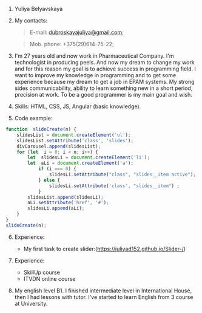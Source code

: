 1. Yuliya Belyavskaya

2. My contacts: 
    >E-mail: dubroskayajuliya@gmail.com;

    >Mob. phone: +375(29)614-75-22;

3. I'm 27 years old and now work in Pharmaceutical Company. I'm technologist in producing peels. And now my dream to change my work and for this reason  my goal is to achieve success in programming field. I want to improve my knowledge in programming and to get some experience because my dream to get a job in EPAM systems. My strong sides communicability, ability to learn something new in a short period, precision at work. To be a good programmer is my main goal and wish.

4. Skills: HTML, CSS, JS,  Angular (basic knowledge).

5. Code example: 
```` javascript
function  slideCreate(n) {
	slidesList = document.createElement('ul');
	slidesList.setAttribute('class', 'slides');
	divCarousel.append(slidesList);
	for (let  i = 0; i < n; i++) {
		let  slidesLi = document.createElement('li');
		let  aLi = document.createElement('a');
			if (i === 0) {
				slidesLi.setAttribute("class", "slides__item active");
			} else {
				slidesLi.setAttribute('class', "slides__item") ;
			}
		slidesList.append(slidesLi);
		aLi.setAttribute('href', '#');
		slidesLi.append(aLi);
	}
}
slideCreate(n);
````
6. Experience: 
	* My first task to create slider:(https://juliyad152.github.io/Slider-/)

7.  Experience: 
	* SkillUp course
	* ITVDN online course

8. My english level B1. I finished intermediate level in International House, then I had lessons with tutor. I've started to learn English from 3 course at University.  
